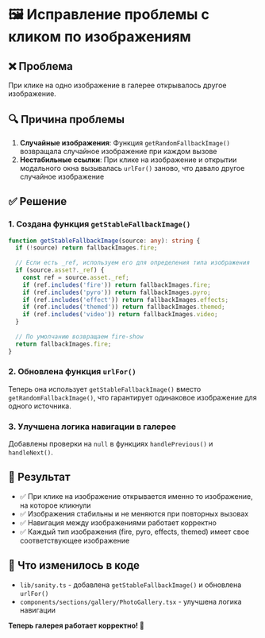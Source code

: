 # 🖼️ Исправление проблемы с кликом по изображениям

## ❌ Проблема
При клике на одно изображение в галерее открывалось другое изображение.

## 🔍 Причина проблемы
1. **Случайные изображения**: Функция `getRandomFallbackImage()` возвращала случайное изображение при каждом вызове
2. **Нестабильные ссылки**: При клике на изображение и открытии модального окна вызывалась `urlFor()` заново, что давало другое случайное изображение

## ✅ Решение

### 1. Создана функция `getStableFallbackImage()`
```typescript
function getStableFallbackImage(source: any): string {
  if (!source) return fallbackImages.fire;
  
  // Если есть _ref, используем его для определения типа изображения
  if (source.asset?._ref) {
    const ref = source.asset._ref;
    if (ref.includes('fire')) return fallbackImages.fire;
    if (ref.includes('pyro')) return fallbackImages.pyro;
    if (ref.includes('effect')) return fallbackImages.effects;
    if (ref.includes('themed')) return fallbackImages.themed;
    if (ref.includes('video')) return fallbackImages.video;
  }
  
  // По умолчанию возвращаем fire-show
  return fallbackImages.fire;
}
```

### 2. Обновлена функция `urlFor()`
Теперь она использует `getStableFallbackImage()` вместо `getRandomFallbackImage()`, что гарантирует одинаковое изображение для одного источника.

### 3. Улучшена логика навигации в галерее
Добавлены проверки на `null` в функциях `handlePrevious()` и `handleNext()`.

## 🎯 Результат
- ✅ При клике на изображение открывается именно то изображение, на которое кликнули
- ✅ Изображения стабильны и не меняются при повторных вызовах
- ✅ Навигация между изображениями работает корректно
- ✅ Каждый тип изображения (fire, pyro, effects, themed) имеет свое соответствующее изображение

## 🔧 Что изменилось в коде
- `lib/sanity.ts` - добавлена `getStableFallbackImage()` и обновлена `urlFor()`
- `components/sections/gallery/PhotoGallery.tsx` - улучшена логика навигации

**Теперь галерея работает корректно! 🎉** 